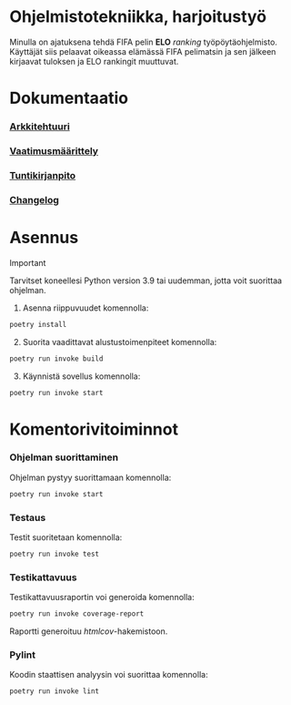 

# Ohjelmistotekniikka, harjoitustyö
Minulla on ajatuksena tehdä FIFA pelin **ELO** *ranking* työpöytäohjelmisto.
Käyttäjät siis pelaavat oikeassa elämässä FIFA pelimatsin ja sen jälkeen kirjaavat tuloksen ja ELO rankingit muuttuvat.


# Dokumentaatio
### [Arkkitehtuuri](https://github.com/lamtonylam/ohjelmistotekniikka/blob/main/dokumentaatio/arkkitehtuuri.md)  
### [Vaatimusmäärittely](https://github.com/lamtonylam/ohjelmistotekniikka/blob/main/dokumentaatio/vaatimusmaarittely.md)  
### [Tuntikirjanpito](https://github.com/lamtonylam/ohjelmistotekniikka/blob/main/dokumentaatio/tuntikirjanpito.md)
### [Changelog](https://github.com/lamtonylam/ohjelmistotekniikka/blob/main/dokumentaatio/changelog.md)

# Asennus
> [!IMPORTANT]  
> Tarvitset koneellesi Python version 3.9 tai uudemman, jotta voit suorittaa ohjelman.

1. Asenna riippuvuudet komennolla:

```bash
poetry install
```

2. Suorita vaadittavat alustustoimenpiteet komennolla:

```bash
poetry run invoke build
```

3. Käynnistä sovellus komennolla:

```bash
poetry run invoke start
```


# Komentorivitoiminnot

### Ohjelman suorittaminen

Ohjelman pystyy suorittamaan komennolla:

```bash
poetry run invoke start
```

### Testaus

Testit suoritetaan komennolla:

```bash
poetry run invoke test
```

### Testikattavuus

Testikattavuusraportin voi generoida komennolla:

```bash
poetry run invoke coverage-report
```

Raportti generoituu _htmlcov_-hakemistoon.


### Pylint

Koodin staattisen analyysin voi suorittaa komennolla:

```bash
poetry run invoke lint
```